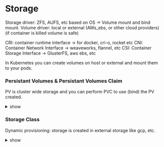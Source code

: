 # Storage

Storage driver: ZFS, AUFS, etc based on OS -> Volume mount and bind mount.
Volume driver: local or external (AWs_ebs, or other cloud providers)(if container is killed volume is safe)

CRI: container runtime interface -> for docker, cri-o, rocket etc
CNI: Container Network Interface -> weaveworks, flannel, etc
CSI: Container Storage Interface -> GlusterFS, aws ebs, etc

In Kubernetes you can create volumes on host or external and mount them to your pods.

### Persistant Volumes & Persistant Volumes Claim

PV is cluster wide storage and you can perform PVC to use (bind) the PV created.

<details><summary>show</summary>
<p>
  
```bash
kubectl exec webapp -- cat /log/app.log

kubectl delete po webapp
k run webappp --image=kodekloud/event-simulator --dry-run=client -o yaml > webappp.yaml


apiVersion: v1
kind: Pod
metadata:
  creationTimestamp: null
  labels:
    run: webapp
  name: webapp
spec:
  containers:
  - image: kodekloud/event-simulator
    name: webapp
    resources: {}
    volumeMount: /log
  dnsPolicy: ClusterFirst
  restartPolicy: Always
status: {}
volume:
  hostPath: /var/log/webapp

=> PV:
apiVersion: v1
kind: PersistentVolume
metadata:
  name: pv-log
spec:
  persistentVolumeReclaimPolicy: Retain
  accessModes:
    - ReadWriteMany
  capacity:
    storage: 100Mi
  hostPath:
    path: /pv/log

=> PVC:
kind: PersistentVolumeClaim
apiVersion: v1
metadata:
  name: claim-log-1
spec:
  accessModes:
    - ReadWriteOnce
  resources:
    requests:
      storage: 50Mi


k get persistentvolume
k get persistentvolumeclaims
```

</p>
</details>

### Storage Class

Dynamic provisioning: storage is created in external storage like gcp, etc.

<details><summary>show</summary>
<p>
  
```bash
k logs webapp-1
```

</p>
</details>

